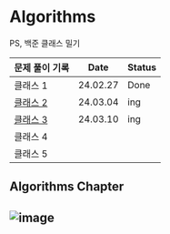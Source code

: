 # Algorithms

PS, 백준 클래스 밀기



| 문제 풀이 기록                                                               | Date     | Status |
|:-----------------------------------------------------------------------|----------|--------|
| 클래스 1                                                                  | 24.02.27 | Done   |
| [클래스 2](https://github.com/subeenjeonHere/ps_baekprogrammers/issues/2) | 24.03.04 | ing    |
| [클래스 3](https://github.com/subeenjeonHere/ps_baekprogrammers/issues/7) | 24.03.10 | ing    |
| 클래스 4                                                                  |          |        |
| 클래스 5                                                                  |          |        |




## Algorithms Chapter
![image](https://github.com/subeenjeonHere/Algoevol/assets/145312273/abb46754-fb4a-4be8-8e04-5aae9d2489da)
----
